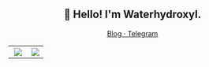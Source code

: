 <!--
**waterhydroxyl/waterhydroxyl** is a ✨ _special_ ✨ repository because its `README.md` (this file) appears on your GitHub profile.

Here are some ideas to get you started:

- 🔭 I’m currently working on ...
- 🌱 I’m currently learning ...
- 👯 I’m looking to collaborate on ...
- 🤔 I’m looking for help with ...
- 💬 Ask me about ...
- 📫 How to reach me: ...
- 😄 Pronouns: ...
- ⚡ Fun fact: ...
-->
<h2 align="center">👋 Hello! I'm Waterhydroxyl.</h2>
<p align="center">
  <a href="http://ilikestudy.cn">
  Blog · 
  </a>
  <a href="https://t.me/waterhydroxyl">
  Telegram
  </a>
</p>

<table style="width:100%">
  <tr>
    <th style="width:55%"><a href="https://github.com/waterhydroxyl">
      <img src="https://github-readme-stats.vercel.app/api?username=waterhydroxyl&show_icons=true&hide_border=true&count_private=true&include_all_commits=true" />
    </a></th>
    <th width="45%"><a href="https://github.com/waterhydroxyl">
      <img src="https://github-readme-stats.vercel.app/api/top-langs/?username=waterhydroxyl&layout=compact&langs_count=6" />
    </a></th>
    </tr>
</table>

